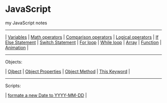 # JavaScript
my JavaScript notes
***
| [Variables](https://ethankclam.github.io/JavaScript/variable.html) | [Math operators](https://ethankclam.github.io/JavaScript/mathvar.html) | [Comparison operators](https://ethankclam.github.io/JavaScript/compvar.html) | [Logical operators](https://ethankclam.github.io/JavaScript/logicoper.html) | [If Else Statement](https://ethankclam.github.io/JavaScript/ifelse.html) | [Switch Statement](https://ethankclam.github.io/JavaScript/switch.html) | [For loop](https://ethankclam.github.io/JavaScript/for.html) | [While loop](https://ethankclam.github.io/JavaScript/while.html) | [Array](https://ethankclam.github.io/JavaScript/array.html) | [Function](https://ethankclam.github.io/JavaScript/function.html) | [Animation](https://ethankclam.github.io/JavaScript/animation.html) | 
***
Objects:

| [Ojbect](https://github.com/ethankclam/JavaScript/blob/master/Objects/Object.js) | [Object Properties](https://github.com/ethankclam/JavaScript/blob/master/Objects/accessjsobject.js) | [Object Method](https://github.com/ethankclam/JavaScript/blob/master/Objects/methodtocallproperties.js) | [This Keyword](https://github.com/ethankclam/JavaScript/blob/master/Objects/thiskeyword.js) |
***
Scripts:

| [formate a new Date to YYYY-MM-DD](https://ethankclam.github.io/JavaScript/formatedDate.js) | 
